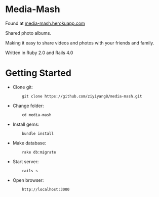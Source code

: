# Media-Mash

Found at [media-mash.herokuapp.com](media-mash.herokuapp.com)

Shared photo albums.

Making it easy to share videos and photos with your friends and family.

Written in Ruby 2.0 and Rails 4.0

# Getting Started

* Clone git:

          git clone https://github.com/ziyiyang8/media-mash.git

* Change folder:

          cd media-mash

* Install gems:

          bundle install

* Make database:

          rake db:migrate

* Start server:

          rails s

* Open browser:

          http://localhost:3000

